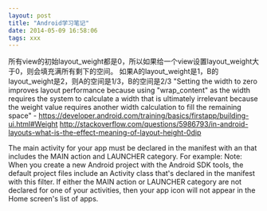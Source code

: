 ```yaml
---
layout: post
title: "Android学习笔记"
date: 2014-05-09 16:58:06
tags: xxx
---
```


所有view的初始layout_weight都是0，所以如果给一个view设置layout_weight大于0，则会填充满所有剩下的空间。
如果A的layout_weight是1，B的layout_weight是2，则A的空间是1/3，B的空间是2/3
"Setting the width to zero improves layout performance because using "wrap_content" as the width requires the system to calculate a width that is ultimately irrelevant because the weight value requires another width calculation to fill the remaining space" - https://developer.android.com/training/basics/firstapp/building-ui.html#Weight http://stackoverflow.com/questions/5986793/in-android-layouts-what-is-the-effect-meaning-of-layout-height-0dip

The main activity for your app must be declared in the manifest with an <intent-filter> that includes the MAIN action and LAUNCHER category. For example:
<activity android:name=".MainActivity" android:label="@string/app_name">
    <intent-filter>
        <action android:name="android.intent.action.MAIN" />
        <category android:name="android.intent.category.LAUNCHER" />
    </intent-filter>
</activity>
Note: When you create a new Android project with the Android SDK tools, the default project files include an Activity class that's declared in the manifest with this filter.
If either the MAIN action or LAUNCHER category are not declared for one of your activities, then your app icon will not appear in the Home screen's list of apps.